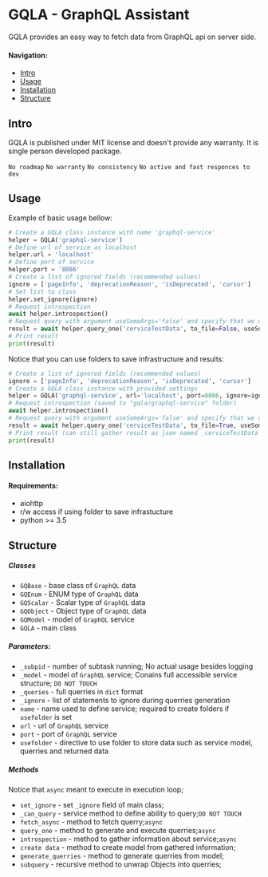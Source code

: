 # GQLA - GraphQL Assistant

GQLA provides an easy way to fetch data from GraphQL api on server side.

#### Navigation:
- [Intro](#Intro)
- [Usage](#Usage)
- [Installation](#Installation)
- [Structure](#Structure)

## Intro
GQLA is published under MIT license and doesn't provide any warranty. It is single person developed package.

`No roadmap`
`No warranty`
`No consistency`
`No active and fast responces to dev`

## Usage
Example of basic usage bellow:
```python
# Create a GQLA class instance with name 'graphql-service'
helper = GQLA('graphql-service')  
# Define url of service as localhost
helper.url = 'localhost'  
# Define port of service 
helper.port = '8086'  
# Create a list of ignored fields (recommended values)
ignore = ['pageInfo', 'deprecationReason', 'isDeprecated', 'cursor']  
# Set list to class
helper.set_ignore(ignore)
# Request introspection
await helper.introspection()
# Request query with argument useSomeArgs='false' and specify that we don't use folder to save result
result = await helper.query_one('cerviceTestData', to_file=False, useSomeArgs='false')
# Print result
print(result)
```

Notice that you can use folders to save infrastructure and results:
```python
# Create a list of ignored fields (recommended values)
ignore = ['pageInfo', 'deprecationReason', 'isDeprecated', 'cursor']  
# Create a GQLA class instance with provided settings
helper = GQLA('graphql-service', url='localhost', port=8086, ignore=ignore, usefolder=True)  
# Request introspection (saved to "gqla/graphql-service" folder)
await helper.introspection()
# Request query with argument useSomeArgs='false' and specify that we use folder to save result
result = await helper.query_one('cerviceTestData', to_file=True, useSomeArgs='false')
# Print result (can still gather result as json named _cerviceTestData from "gqla/graphql-service" folder)
print(result)
```

## Installation
#### Requirements:
- aiohttp
- r/w access if using folder to save infrastucture
- python >= 3.5 

## Structure
##### Classes
- `GQBase` - base class of `GraphQL` data
- `GQEnum` - ENUM type of `GraphQL` data
- `GQScalar` - Scalar type of `GraphQL` data
- `GQObject` - Object type of `GraphQL` data
- `GQModel` - model of `GraphQL` service
- `GQLA` - main class
##### Parameters:
- `_subpid` - number of subtask running; No actual usage besides logging
- `_model` - model of `GraphQL` service; Conains full accessible service structure; `DO NOT TOUCH`
- `_queries` - full querries in `dict` format
- `_ignore` - list of statements to ignore during querries generation
- `name` - name used to define service; required to create folders if `usefolder` is set
- `url` - url of `GraphQL` service
- `port` - port of `GraphQL` service
- `usefolder` - directive to use folder to store data such as service model, querries and returned data
##### Methods
Notice that `async` meant to execute in execution loop;
- `set_ignore` - set `_ignore` field of main class;
- `_can_query` - service method to define ability to query;`DO NOT TOUCH`
- `fetch_async` - method to fetch querry;`async`
- `query_one` - method to generate and execute querries;`async`
- `introspection` - method to gather information about service;`async`
- `create data` - method to create model from gathered information;
- `generate_querries` - method to generate querries from model;
- `subquery` - recursive method to unwrap Objects into querries;
